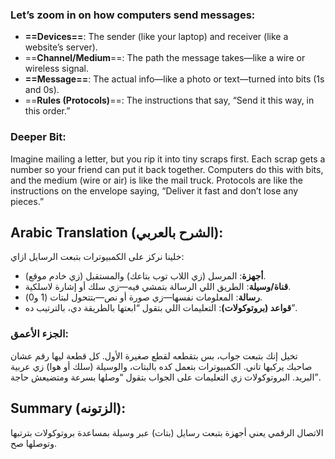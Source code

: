 ### Let’s zoom in on how computers send messages:
- **==Devices==**: The sender (like your laptop) and receiver (like a website’s server).
- ==**Channel/Medium**==: The path the message takes—like a wire or wireless signal.
- **==Message==**: The actual info—like a photo or text—turned into bits (1s and 0s).
- ==**Rules (Protocols)**==: The instructions that say, “Send it this way, in this order.”

### **Deeper Bit**: 
Imagine mailing a letter, but you rip it into tiny scraps first. Each scrap gets a number so your friend can put it back together. Computers do this with bits, and the medium (wire or air) is like the mail truck. Protocols are like the instructions on the envelope saying, “Deliver it fast and don’t lose any pieces.”

## **Arabic Translation (الشرح بالعربي):**  
خلينا نركز على الكمبيوترات بتبعت الرسايل ازاي:  
- **أجهزة**: المرسل (زي اللاب توب بتاعك) والمستقبل (زي خادم موقع).  
- **قناة/وسيلة**: الطريق اللي الرسالة بتمشي فيه—زي سلك أو إشارة لاسلكية.  
- **رسالة**: المعلومات نفسها—زي صورة أو نص—بتتحول لبتات (1 و0).  
- **قواعد (بروتوكولات)**: التعليمات اللي بتقول “ابعتها بالطريقة دي، بالترتيب ده”.  

### **الجزء الأعمق**:
تخيل إنك بتبعت جواب، بس بتقطعه لقطع صغيرة الأول. كل قطعة ليها رقم عشان صاحبك يركبها تاني. الكمبيوترات بتعمل كده بالبتات، والوسيلة (سلك أو هوا) زي عربية البريد. البروتوكولات زي التعليمات على الجواب بتقول “وصلها بسرعة ومتضيعش حاجة”.  

## **Summary (الزتونه):**  
الاتصال الرقمي يعني أجهزة بتبعت رسايل (بتات) عبر وسيلة بمساعدة بروتوكولات بترتبها وتوصلها صح.